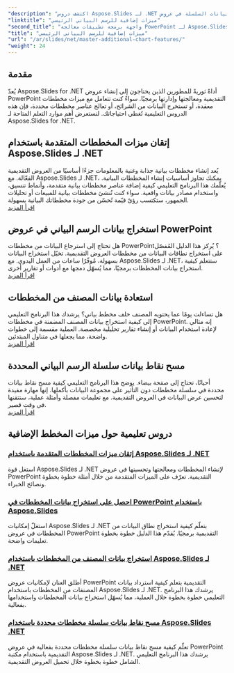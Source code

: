 ```yaml
---
"description": "اكتشف دروس Aspose.Slides لـ .NET لإتقان ميزات المخططات المتقدمة، واستخراج بيانات المخططات، ومعالجة بيانات السلسلة في عروض PowerPoint."
"linktitle": "ميزات إضافية للرسم البياني الرئيسي"
"second_title": "واجهة برمجة تطبيقات معالجة PowerPoint لـ Aspose.Slides .NET"
"title": "ميزات إضافية للرسم البياني الرئيسي"
"url": "/ar/slides/net/master-additional-chart-features/"
"weight": 24
---
```


## مقدمة

يُعدّ Aspose.Slides for .NET أداةً ثوريةً للمطورين الذين يحتاجون إلى إنشاء عروض PowerPoint التقديمية ومعالجتها وإدارتها برمجيًا. سواءً كنت تتعامل مع ميزات مخططات معقدة، أو تستخرج البيانات من الشرائح، أو تعالج عناصر مخططات محددة، فإن هذه الدروس التعليمية تُغطي احتياجاتك. لنستعرض أهم موارد التعلم المتاحة لـ Aspose.Slides for .NET.

## إتقان ميزات المخططات المتقدمة باستخدام Aspose.Slides لـ .NET  
يُعد إنشاء مخططات بيانية جذابة وغنية بالمعلومات جزءًا أساسيًا من العروض التقديمية الفعّالة. مع Aspose.Slides لـ .NET، يمكنك تجاوز أساسيات إنشاء المخططات البيانية. يُعلّمك هذا البرنامج التعليمي كيفية إضافة عناصر مخططات بيانية متقدمة، وأنماط تنسيق، واستخدام مصادر بيانات واقعية. سواء كنت تُنشئ مخططات بيانية للمبيعات أو تحليلات الجمهور، ستكتسب رؤىً قيّمة تُحسّن من جودة مخططاتك البيانية بسهولة.  
[اقرأ المزيد](./master-advanced-chart-features/)


## استخراج بيانات الرسم البياني في عروض PowerPoint  
هل تحتاج إلى استرجاع البيانات من مخططات PowerPoint؟ يُركز هذا الدليل المُفصّل على استخراج نطاقات البيانات من مخططات العروض التقديمية. تخيّل استخراج البيانات بسهولة، مُوفّرًا ساعات من العمل اليدوي. مع Aspose.Slides لـ .NET، ستتعلم كيفية استخراج بيانات المخططات برمجيًا، مما يُسهّل دمجها مع أدوات أو تقارير أخرى.  
[اقرأ المزيد](./get-chart-data-extraction/)


## استعادة بيانات المصنف من المخططات  
هل تساءلت يومًا عما يحتويه المصنف خلف مخطط بياني؟ يرشدك هذا البرنامج التعليمي إلى كيفية استخراج بيانات المصنف المضمنة في مخططات PowerPoint. إنه مثالي لإعادة استخدام البيانات أو إنشاء تقارير تحليلية مخصصة. العملية مقسمة إلى خطوات واضحة، مما يجعلها في متناول المبتدئين.  
[اقرأ المزيد](./extract-workbook-data-from-charts/)


## مسح نقاط بيانات سلسلة الرسم البياني المحددة  
أحيانًا، تحتاج إلى صفحة بيضاء. يوضح هذا البرنامج التعليمي كيفية مسح نقاط بيانات محددة في سلسلة مخططات دون التأثير على مجموعة البيانات بأكملها. إنها مهارة مفيدة لتحسين عرض البيانات في العروض التقديمية. مع تعليمات مفصلة وأمثلة عملية، ستتقنها في وقت قصير.  
[اقرأ المزيد](./clearing-specific-chart-series-data-points/)

## دروس تعليمية حول ميزات المخطط الإضافية
### [إتقان ميزات المخططات المتقدمة باستخدام Aspose.Slides لـ .NET](./master-advanced-chart-features/)
استغل قوة Aspose.Slides لـ .NET لإنشاء المخططات ومعالجتها وتحسينها في عروض PowerPoint التقديمية. تعرّف على الميزات المتقدمة من خلال أمثلة خطوة بخطوة ونصائح الخبراء.
### [احصل على استخراج بيانات المخططات في PowerPoint باستخدام Aspose.Slides](./get-chart-data-extraction/)
استغلّ إمكانيات Aspose.Slides لـ .NET بتعلّم كيفية استخراج نطاق البيانات من المخططات في عروض PowerPoint التقديمية برمجيًا. يُقدّم هذا الدليل خطوة بخطوة تعليمات واضحة.
### [استخراج بيانات المصنف من المخططات باستخدام Aspose.Slides لـ .NET](./extract-workbook-data-from-charts/)
أطلق العنان لإمكانيات عروض PowerPoint التقديمية بتعلم كيفية استرداد بيانات المصنفات من المخططات باستخدام Aspose.Slides لـ .NET. يرشدك هذا البرنامج التعليمي خطوة بخطوة خلال العملية، مما يُسهّل استخراج بيانات المخططات واستخدامها بفعالية.
### [مسح نقاط بيانات سلسلة مخططات محددة باستخدام Aspose.Slides .NET](./clearing-specific-chart-series-data-points/)
تعلّم كيفية مسح نقاط بيانات سلسلة مخططات محددة بفعالية في عروض PowerPoint التقديمية باستخدام مكتبة Aspose.Slides لـ .NET. يرشدك هذا البرنامج التعليمي الشامل خطوة بخطوة خلال تحميل العروض التقديمية.